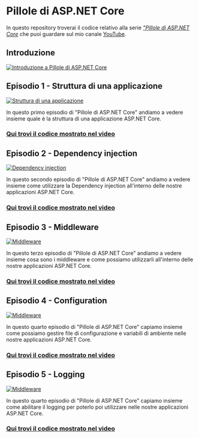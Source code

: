 # Pillole di ASP.NET Core

In questo repository troverai il codice relativo alla serie [*"Pillole di ASP.NET Core*](https://youtube.com/playlist?list=PLqjkqNjGRERI9UFG1DsZjTJPdsyF3jLQF&si=aFrLaitSg7PD5Ln9) che puoi guardare sul mio canale [YouTube](https://www.youtube.com/@albx87).

## Introduzione

[![Introduzione a Pillole di ASP.NET Core](https://img.youtube.com/vi/PaqTLv5Rx3Q/0.jpg)](https://www.youtube.com/watch?v=PaqTLv5Rx3Q)

## Episodio 1 - Struttura di una applicazione

[![Struttura di una applicazione](https://img.youtube.com/vi/L2mrxn08M-c/0.jpg)](https://www.youtube.com/watch?v=L2mrxn08M-c)

In questo primo episodio di "Pillole di ASP.NET Core" andiamo a vedere insieme quale è la struttura di una applicazione ASP.NET Core.

### [Qui trovi il codice mostrato nel video](https://github.com/albx/aspnetcore-pills/tree/ep1)

## Episodio 2 - Dependency injection

[![Dependency injection](https://img.youtube.com/vi/0cQ5a0qPP38/0.jpg)](https://www.youtube.com/watch?v=0cQ5a0qPP38)

In questo secondo episodio di "Pillole di ASP.NET Core" andiamo a vedere insieme come utilizzare la Dependency injection all'interno delle nostre applicazioni ASP.NET Core.

### [Qui trovi il codice mostrato nel video](https://github.com/albx/aspnetcore-pills/tree/ep2)

## Episodio 3 - Middleware

[![Middleware](https://img.youtube.com/vi/vCgN4iY50oI/0.jpg)](https://www.youtube.com/watch?v=vCgN4iY50oI)

In questo terzo episodio di "Pillole di ASP.NET Core" andiamo a vedere insieme cosa sono i middleware e come possiamo utilizzarli all'interno delle nostre applicazioni ASP.NET Core.

### [Qui trovi il codice mostrato nel video](https://github.com/albx/aspnetcore-pills/tree/ep3)

## Episodio 4 - Configuration

[![Middleware](https://img.youtube.com/vi/eFZW2zFaY2o/0.jpg)](https://www.youtube.com/watch?v=eFZW2zFaY2o)

In questo quarto episodio di "Pillole di ASP.NET Core" capiamo insieme come possiamo gestire file di configurazione e variabili di ambiente nelle nostre applicazioni ASP.NET Core.

### [Qui trovi il codice mostrato nel video](https://github.com/albx/aspnetcore-pills/tree/ep4)

## Episodio 5 - Logging

[![Middleware](https://img.youtube.com/vi/evHkV360BZ0/0.jpg)](https://www.youtube.com/watch?v=evHkV360BZ0)

In questo quarto episodio di "Pillole di ASP.NET Core" capiamo insieme come abilitare il logging per poterlo poi utilizzare nelle nostre applicazioni ASP.NET Core.

### [Qui trovi il codice mostrato nel video](https://github.com/albx/aspnetcore-pills/tree/ep5)